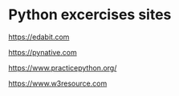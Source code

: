 # Python excercises sites

https://edabit.com

https://pynative.com

https://www.practicepython.org/

https://www.w3resource.com
